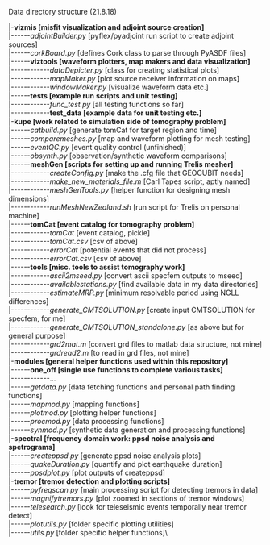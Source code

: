 Data directory structure (21.8.18)

|-**vizmis [misfit visualization and adjoint source creation]**\
|------_adjointBuilder.py_ [pyflex/pyadjoint run script to create adjoint sources]\
|------_corkBoard.py_ [defines Cork class to parse through PyASDF files]\
|------**viztools [waveform plotters, map makers and data visualization]**\
|------------_dataDepicter.py_ [class for creating statistical plots]\
|------------_mapMaker.py_ [plot source receiver information on maps]\
|------------_windowMaker.py_ [visualize waveform data etc.]\
|------**tests [example run scripts and unit testing]**\
|------------_func_test.py_ [all testing functions so far]\
|------------**test_data [example data for unit testing etc.]**\
|-**kupe [work related to simulation side of tomography problem]**\
|------_catbuild.py_ [generate tomCat for target region and time]\
|------_comparemeshes.py_ [map and waveform plotting for mesh testing]\
|------_eventQC.py_ [event quality control (unfinished)]\
|------_obsynth.py_ [observation/synthetic waveform comparisons]\
|------**meshGen [scripts for setting up and running Trelis mesher]**\
|------------_createConfig.py_ [make the .cfg file that GEOCUBIT needs]\
|------------_make_new_materials_file.m_ [Carl Tapes script, aptly named]\
|------------_meshGenTools.py_ [helper function for designing mesh dimensions]\
|------------_runMeshNewZealand.sh_ [run script for Trelis on personal machine]\
|------**tomCat [event catalog for tomography problem]**\
|------------_tomCat_ [event catalog, pickle]\
|------------_tomCat.csv_ [csv of above]\
|------------_errorCat_ [potential events that did not process]\
|------------_errorCat.csv_ [csv of above]\
|------**tools [misc. tools to assist tomography work]**\
|------------_ascii2mseed.py_ [convert ascii specfem outputs to mseed]\
|------------_availablestations.py_ [find available data in my data directories]\
|------------_estimateMRP.py_ [minimum resolvable period using NGLL differences]\
|------------_generate_CMTSOLUTION.py_ [create input CMTSOLUTION for specfem, for me]\
|------------_generate_CMTSOLUTION_standalone.py_ [as above but for general purpose]\
|------------_grd2mat.m_ [convert grd files to matlab data structure, not mine]\
|------------_grdread2.m_ [to read in grd files, not mine]\
|-**modules [general helper functions used within this repository]**\
|------**one_off [single use functions to complete various tasks]**\
|------------...\
|------_getdata.py_ [data fetching functions and personal path finding functions]\
|------_mapmod.py_ [mapping functions]\
|------_plotmod.py_ [plotting helper functions]\
|------_procmod.py_ [data processing functions]\
|------_synmod.py_ [synthetic data generation and processing functions]\
|-**spectral [frequency domain work: ppsd noise analysis and spetrograms]**\
|------_createppsd.py_ [generate ppsd noise analysis plots]\
|------_quakeDuration.py_ [quantify and plot earthquake duration]\
|------_ppsdplot.py_ [plot outputs of createppsd]\
|-**tremor [tremor detection and plotting scripts]**\
|------_pyfreqscan.py_ [main processing script for detecting tremors in data]\
|------_magnifytremors.py_ [plot zoomed in sections of tremor windows]\
|------_telesearch.py_ [look for teleseismic events temporally near tremor detect]\
|------_plotutils.py_ [folder specific plotting utilities]\
|------_utils.py_ [folder specific helper functions]\
